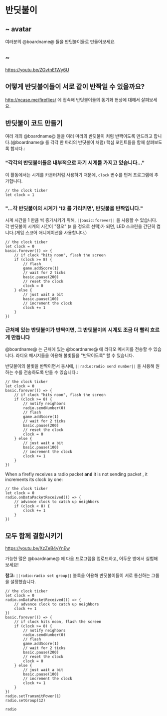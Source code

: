 # 반딧불이

## ~ avatar

여러분의 @boardname@ 들을 반딧불이들로 만들어보세요.

## ~

https://youtu.be/ZGvtnE1Wy6U

## 어떻게 반딧불이들이 서로 같이 반짝일 수 있을까요?

http://ncase.me/fireflies/ 에 접속해 반딧불이들의 동기화 현상에 대해서 살펴보세요.

## 반딧불이 코드 만들기

여러 개의 @boardname@ 들을 여러 마리의 반딧불이 처럼 반짝이도록 만드려고 합니다.(@boardname@ 를 각각 한 마리의 반딧불이 처럼) 핵심 포인트들을 함께 살펴보도록 합시다.:

### "각각의 반딧불이들은 내부적으로 자기 시계를 가지고 있습니다..."

이 활동에서는 시계를 카운터처럼 사용하기 때문에, `clock` 변수를 먼저 프로그램에 추가합니다.

```block
// the clock ticker
let clock = 1
```

### "...각 반딧불이의 시계가 '12 를 가리키면', 반딧불을 반짝입니다."

시계 시간을 1 만큼 씩 증가시키기 위해, `||basic:forever||` 을 사용할 수 있습니다. 각 반딧불이 시계의 시간이 "정오" (`8` 을 정오로 선택)가 되면, LED 스크린을 간단히 켭니다.(게임 스코어 애니메이션을 사용합니다.)

```block
// the clock ticker
let clock = 0
basic.forever(() => {
    // if clock "hits noon", flash the screen
    if (clock >= 8) {
        // flash
        game.addScore(1)
        // wait for 2 ticks
        basic.pause(200)
        // reset the clock
        clock = 0
    } else {
        // just wait a bit
        basic.pause(100)
        // increment the clock
        clock += 1
    }
})
```

### 근처에 있는 반딧불이가 반짝이면, 그 반딧불이의 시계도 조금 더 빨리 흐르게 만듭니다

@boardname@ 는 근처에 있는 @boardname@ 에 라디오 메시지를 전송할 수 있습니다. 라디오 메시지들을 이용해 불빛들을 "반짝이도록" 할 수 있습니다.

반딧불이의 불빛을 반짝이면서 동시에, `||radio:radio send number||` 을 사용해 원하는 수를 전송하도록 만들 수 있습니다.:

```block
// the clock ticker
let clock = 0
basic.forever(() => {
    // if clock "hits noon", flash the screen
    if (clock >= 8) {
        // notify neighbors
        radio.sendNumber(0)
        // flash
        game.addScore(1)
        // wait for 2 ticks
        basic.pause(200)
        // reset the clock
        clock = 0
    } else {
        // just wait a bit
        basic.pause(100)
        // increment the clock
        clock += 1
    }
})
```

When a firefly receives a radio packet **and** it is not sending packet , it increments its clock by one:

```block
// the clock ticker
let clock = 0
radio.onDataPacketReceived(() => {
    // advance clock to catch up neighbors
    if (clock < 8) {
        clock += 1
    }
})
```

## 모두 함께 결합시키기

https://youtu.be/XzZeB4yYnEw

가능한 많은 @boardname@ 에 다음 프로그램을 업로드하고, 어두운 방에서 실험해 보세요!

**참고:** `||radio:radio set group||` 블록을 이용해 반딧불이들이 서로 통신하는 그룹을 설정했습니다.

```blocks
// the clock ticker
let clock = 0
radio.onDataPacketReceived(() => {
    // advance clock to catch up neighbors
    clock += 1
})
basic.forever(() => {
    // if clock hits noon, flash the screen
    if (clock >= 8) {
        // notify neighbors
        radio.sendNumber(0)
        // flash
        game.addScore(1)
        // wait for 2 ticks
        basic.pause(200)
        // reset the clock
        clock = 0
    } else {
        // just wait a bit
        basic.pause(100)
        // increment the clock
        clock += 1
    }
})
radio.setTransmitPower(1)
radio.setGroup(12)
```

```package
radio
```